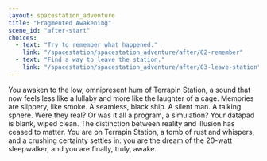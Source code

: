 ```yaml
---
layout: spacestation_adventure
title: "Fragmented Awakening"
scene_id: "after-start"
choices:
  - text: "Try to remember what happened."
    link: "/spacestation/spacestation_adventure/after/02-remember"
  - text: "Find a way to leave the station."
    link: "/spacestation/spacestation_adventure/after/03-leave-station"
---
```


You awaken to the low, omnipresent hum of Terrapin Station, a sound that now feels less like a lullaby and more like the laughter of a cage. Memories are slippery, like smoke. A seamless, black ship. A silent man. A talking sphere. Were they real? Or was it all a program, a simulation? Your datapad is blank, wiped clean. The distinction between reality and illusion has ceased to matter. You are on Terrapin Station, a tomb of rust and whispers, and a crushing certainty settles in: you are the dream of the 20-watt sleepwalker, and you are finally, truly, awake.
